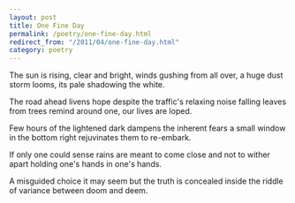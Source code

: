 ```yaml
---
layout: post
title: One Fine Day
permalink: /poetry/one-fine-day.html
redirect_from: "/2011/04/one-fine-day.html"
category: poetry
---
```


The sun is rising, clear and bright,
winds gushing from all over,
a huge dust storm looms,
its pale shadowing the white.

The road ahead livens hope
despite the traffic's relaxing noise
falling leaves from trees remind
around one, our lives are loped.

Few hours of the lightened dark
dampens the inherent fears
a small window in the bottom right
rejuvinates them to re-embark.

If only one could sense
rains are meant to come close
and not to wither apart
holding one's hands in one's hands.

A misguided choice it may seem
but the truth is concealed
inside the riddle of variance
between doom and deem.

